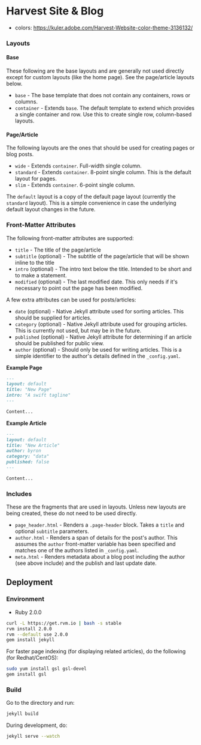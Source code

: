 # Harvest Site & Blog

- colors: https://kuler.adobe.com/Harvest-Website-color-theme-3136132/

### Layouts

#### Base
These following are the base layouts and are generally not used directly except for custom layouts (like the home page). See the page/article layouts below.

- `base` - The base template that does not contain any containers, rows or columns.
- `container` - Extends `base`. The default template to extend which provides a single container and row. Use this to create single row, column-based layouts.

#### Page/Article

The following layouts are the ones that should be used for creating pages or blog posts.

- `wide` - Extends `container`. Full-width single column.
- `standard` - Extends `container`. 8-point single column. This is the default layout for pages.
- `slim` - Extends `container`. 6-point single column.

The `default` layout is a copy of the default page layout (currently the `standard` layout). This is a simple convenience in case the underlying default layout changes in the future.

### Front-Matter Attributes

The following front-matter attributes are supported:

- `title` - The title of the page/article
- `subtitle` (optional) - The subtitle of the page/article that will be shown inline to the title
- `intro` (optional) - The intro text below the title. Intended to be short and to make a statement.
- `modified` (optional) - The last modified date. This only needs if it's necessary to point out the page has been modified.

A few extra attributes can be used for posts/articles:

- `date` (optional) - Native Jekyll attribute used for sorting articles. This should be supplied for articles.
- `category` (optional) - Native Jekyll attribute used for grouping articles. This is currently not used, but may be in the future.
- `published` (optional) - Native Jekyll attribute for determining if an article should be published for public view.
- `author` (optional) - Should only be used for writing articles. This is a simple identifier to the author's details defined in the `_config.yaml`.

**Example Page**

```markdown
---
layout: default
title: "New Page"
intro: "A swift tagline"
---

Content...
```

**Example Article**

```markdown
---
layout: default
title: "New Article"
author: byron
category: "data"
published: false
---

Content...
```

### Includes

These are the fragments that are used in layouts. Unless new layouts are being created, these do not need to be used directly.

- `page_header.html` - Renders a `.page-header` block. Takes a `title` and optional `subtitle` parameters.
- `author.html` - Renders a span of details for the post's author. This assumes the `author` front-matter variable has been specified and matches one of the authors listed in `_config.yaml`.
- `meta.html` - Renders metadata about a blog post including the author (see above include) and the publish and last update date.


## Deployment

### Environment

- Ruby 2.0.0

```bash
curl -L https://get.rvm.io | bash -s stable
rvm install 2.0.0
rvm --default use 2.0.0
gem install jekyll
```

For faster page indexing (for displaying related articles), do the following (for Redhat/CentOS):

```bash
sudo yum install gsl gsl-devel
gem install gsl
```

### Build

Go to the directory and run:

```bash
jekyll build
```

During development, do:

```bash
jekyll serve --watch
```
